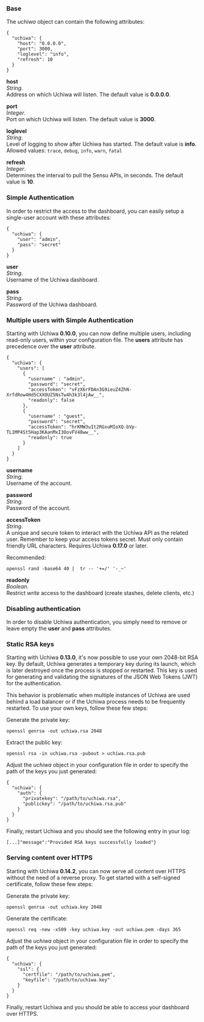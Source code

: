 ### Base

The *uchiwa* object can contain the following attributes:

```
{
  "uchiwa": {
    "host": "0.0.0.0",
    "port": 3000,
    "loglevel": "info",
    "refresh": 10
  }
}
```

**host**  
*String*.  
Address on which Uchiwa will listen. The default value is **0.0.0.0**.

**port**  
*Integer*.  
Port on which Uchiwa will listen. The default value is **3000**.

**loglevel**  
*String*.  
Level of logging to show after Uchiwa has started. The default value is **info**.  
Allowed values: `trace`, `debug`, `info`, `warn`, `fatal`

**refresh**  
*Integer*.  
Determines the interval to pull the Sensu APIs, in seconds. The default value is **10**.

### Simple Authentication
In order to restrict the access to the dashboard, you can easily setup a single-user account with these attributes:

```
{
  "uchiwa": {
    "user": "admin",
    "pass": "secret"
  }
}
```

**user**  
*String*.  
Username of the Uchiwa dashboard.

**pass**  
*String*.  
Password of the Uchiwa dashboard.

### Multiple users with Simple Authentication
Starting with Uchiwa **0.10.0**, you can now define multiple users, including read-only users, within your configuration file. The **users** attribute has precedence over the **user** attribute.

```
{
  "uchiwa": {
    "users": [
      {
        "username" : "admin",
        "password": "secret",
        "accessToken": "vFzX6rFDAn3G9ieuZ4ZhN-XrfdRow4Hd5CXXOUZ5NsTw4h3k3l4jAw__",
        "readonly": false
      },
      {
        "username" : "guest",
        "password": "secret",
        "accessToken": "hrKMW3uIt2RGxuMIoXQ-bVp-TL1MP4St5Hap3KAanMxI3OovFV48ww__",
        "readonly": true
      }
    ]
  }
}
```

**username**  
*String*.  
Username of the account.

**password**  
*String*.  
Password of the account.

**accessToken**  
*String*.  
A unique and secure token to interact with the Uchiwa API as the related user. Remember to keep your access tokens secret. Must only contain friendly URL characters. Requires Uchiwa **0.17.0** or later.

Recommended:

```
openssl rand -base64 40 |  tr -- '+=/' '-_~'
```

**readonly**  
*Boolean*.  
Restrict *write* access to the dashboard (create stashes, delete clients, etc.)

### Disabling authentication
In order to disable Uchiwa authentication, you simply need to remove or leave empty the **user** and **pass** attributes.

### Static RSA keys
Starting with Uchiwa **0.13.0**, it's now possible to use your own 2048-bit RSA key. By default, Uchiwa generates a temporary key during its launch, which is later destroyed once the process is stopped or restarted. This key is used for generating and validating the signatures of the JSON Web Tokens (JWT) for the authentication.

This behavior is problematic when multiple instances of Uchiwa are used behind a load balancer or if the Uchiwa process needs to be frequently restarted. To use your own keys, follow these few steps:

Generate the private key:
```
openssl genrsa -out uchiwa.rsa 2048
```

Extract the public key:
```
openssl rsa -in uchiwa.rsa -pubout > uchiwa.rsa.pub
```

Adjust the *uchiwa* object in your configuration file in order to specify the path of the keys you just generated:
```
{
  "uchiwa": {
    "auth": {
      "privatekey": "/path/to/uchiwa.rsa",
      "publickey": "/path/to/uchiwa.rsa.pub"
    }
  }
}
```

Finally, restart Uchiwa and you should see the following entry in your log:
```
[...]"message":"Provided RSA keys successfully loaded"}
```

### Serving content over HTTPS

Starting with Uchiwa **0.14.2**, you can now serve all content over HTTPS without the need of a reverse proxy. To get started with a self-signed certificate, follow these few steps:

Generate the private key:
```
openssl genrsa -out uchiwa.key 2048
```

Generate the certificate:
```
openssl req -new -x509 -key uchiwa.key -out uchiwa.pem -days 365
```

Adjust the *uchiwa* object in your configuration file in order to specify the path of the keys you just generated:
```
{
  "uchiwa": {
    "ssl": {
      "certfile": "/path/to/uchiwa.pem",
      "keyfile": "/path/to/uchiwa.key"
    }
  }
}
```

Finally, restart Uchiwa and you should be able to access your dashboard over HTTPS.

